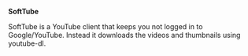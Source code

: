 **SoftTube**

SoftTube is a YouTube client that keeps you not logged in to Google/YouTube. Instead it downloads the videos and thumbnails using youtube-dl.

